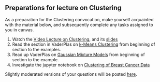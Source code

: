 ## Preparations for lecture on Clustering

As a preparation for the Clustering convocation, make yourself acquainted with the material below, and subsequently complete any tasks assigned to you in canvas.

1. Watch the [Video Lecture on Clustering](https://youtu.be/BhWFWgm2HDg), and its [slides](slides/Clustering.pdf)
2. Read the section in VaderPlas on [k-Means Clustering](https://jakevdp.github.io/PythonDataScienceHandbook/05.11-k-means.html) from beginning of section to the examples.
3. Read up VaderPlas on [Gaussian Mixture Models](https://jakevdp.github.io/PythonDataScienceHandbook/05.12-gaussian-mixtures.html) from beginning of section to the example.
4. Investigate the jupyter notebook on [Clustering of Breast Cancer Data](../nb/clustering/readme.md)  

Slightly moderated versions of your questions will be posted [here](../questions/clustering.md).


